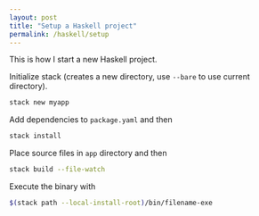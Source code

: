 ```yaml
---
layout: post
title: "Setup a Haskell project"
permalink: /haskell/setup
---
```

This is how I start a new Haskell project.

Initialize stack (creates a new directory, use `--bare` to use current directory).
```sh
stack new myapp
```

Add dependencies to `package.yaml` and then
```sh
stack install
```

Place source files in `app` directory and then
```sh
stack build --file-watch
```

Execute the binary with
```sh
$(stack path --local-install-root)/bin/filename-exe
```
